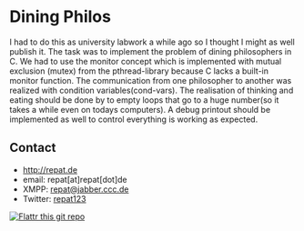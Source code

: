 Dining Philos
======
I had to do this as university labwork a while ago so I thought I might as well publish it. The task was to implement the problem of dining philosophers in C. We had to use the monitor concept which is implemented with mutual exclusion (mutex) from the pthread-library because C lacks a built-in monitor function. The communication from one philosopher to another was realized with condition variables(cond-vars). The realisation of thinking and eating should be done by to empty loops that go to a huge number(so it takes a while even on todays computers). A debug printout should be implemented as well to control everything is working as expected.

## Contact
* http://repat.de
* email: repat[at]repat[dot]de
* XMPP: repat@jabber.ccc.de
* Twitter: [repat123](https://twitter.com/repat123 "repat123 on twitter")

[![Flattr this git repo](http://api.flattr.com/button/flattr-badge-large.png)](https://flattr.com/submit/auto?user_id=repat&url=https://github.com/repat/diningphilos&title=diningphilos&language=&tags=github&category=software) 
